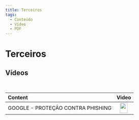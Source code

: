 ```yaml
---
title: Terceiros
tags:
  - Conteúdo
  - Vídeo
  - PDF
---
```

# Terceiros

## Vídeos
<br>

| Content | Video |
| :--- | :---: |
| GOOGLE - PROTEÇÃO CONTRA PHISHING | <a href="https://cdn.phishx.io/videos/Google-ProtecaoContraPhishing.mp4" target="_blanc"><img src="https://cdn.phishx.io/icons/file-video-light_shadow.png" style="height:32px!important;width:24px!important;" width="24px" height="32px" /></a> |
